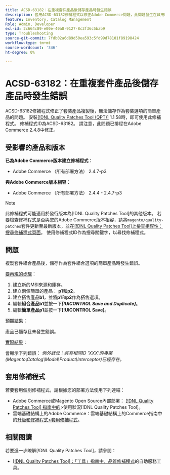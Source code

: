 ```yaml
---
title: ACSD-63182：在重複套件產品後儲存產品時發生錯誤
description: 套用ACSD-63182修補程式以修正Adobe Commerce問題，此問題發生在啟用MSI的套件產品重複後儲存產品時發生錯誤。
feature: Inventory, Catalog Management
Role: Admin, Developer
exl-id: 2c664c89-e00e-40a8-9127-8c3f36c5bab9
type: Troubleshooting
source-git-commit: 7fdb02a6d89d50ea593c5fd99d78101f89198424
workflow-type: tm+mt
source-wordcount: '346'
ht-degree: 0%

---
```


# ACSD-63182：在重複套件產品後儲存產品時發生錯誤

ACSD-63182修補程式修正了套裝產品複製後，無法儲存作為套裝選項的簡單產品的問題。 安裝[[!DNL Quality Patches Tool (QPT)]](/help/tools/quality-patches-tool/quality-patches-tool-to-self-serve-quality-patches.md) 1.1.58時，即可使用此修補程式。 修補程式ID為ACSD-63182。 請注意，此問題已排程在Adobe Commerce 2.4.8中修正。

## 受影響的產品和版本

**已為Adobe Commerce版本建立修補程式：**

* Adobe Commerce （所有部署方法） 2.4.7-p3

**與Adobe Commerce版本相容：**

* Adobe Commerce （所有部署方法） 2.4.4 - 2.4.7-p3

>[!NOTE]
>
>此修補程式可能適用於發行版本為[!DNL Quality Patches Tool]的其他版本。 若要檢查修補程式是否與您的Adobe Commerce版本相容，請將`magento/quality-patches`套件更新至最新版本，並在[[!DNL Quality Patches Tool]上檢查相容性：搜尋修補程式頁面](https://experienceleague.adobe.com/tools/commerce-quality-patches/index.html)。 使用修補程式ID作為搜尋關鍵字，以尋找修補程式。

## 問題

複製套件組合產品後，儲存作為套件組合選項的簡單產品時發生錯誤。

<u>要再現的步驟</u>：

1. 建立新的MSI來源和庫存。
1. 建立兩個簡單的產品： **p1**&#x200B;和&#x200B;**p2**。
1. 建立搭售產品&#x200B;**b1**，並將&#x200B;**p1**&#x200B;和&#x200B;**p2**&#x200B;作為搭售選項。
1. 編輯&#x200B;**組合產品b1**&#x200B;並按一下&#x200B;***[!UICONTROL Save and Duplicate]***。
1. 編輯&#x200B;**簡單產品p1**&#x200B;並按一下&#x200B;**[!UICONTROL Save]**。

<u>預期結果</u>：

產品已儲存且未發生錯誤。

<u>實際結果</u>：

會顯示下列錯誤：
*例外狀況：具有相同ID &#39;XXX&#39;的專案(Magento\Catalog\Model\Product\Interceptor)已經存在。*

## 套用修補程式

若要套用個別修補程式，請根據您的部署方法使用下列連結：

* Adobe Commerce或Magento Open Source內部部署： [[!DNL Quality Patches Tool] 指南中的](/help/tools/quality-patches-tool/usage.md)>使用狀況[!DNL Quality Patches Tool]。
* 雲端基礎結構上的Adobe Commerce：雲端基礎結構上的Commerce指南中的[升級和修補程式>套用修補程式](https://experienceleague.adobe.com/docs/commerce-cloud-service/user-guide/develop/upgrade/apply-patches.html)。

## 相關閱讀

若要進一步瞭解[!DNL Quality Patches Tool]，請參閱：

* [[!DNL Quality Patches Tool]：「工具」指南中，品質修補程式](/help/tools/quality-patches-tool/quality-patches-tool-to-self-serve-quality-patches.md)的自助服務工具。
